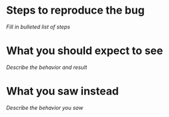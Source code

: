 # Steps to reproduce the bug
_Fill in bulleted list of steps_

# What you should expect to see
_Describe the behavior and result_

# What you saw instead
_Describe the behavior you saw_
